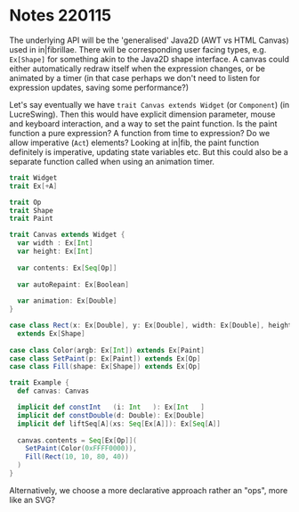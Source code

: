 # Notes 220115

The underlying API will be the 'generalised' Java2D (AWT vs HTML Canvas) used in in|fibrillae.
There will be corresponding user facing types, e.g. `Ex[Shape]` for something akin to the Java2D shape interface.
A canvas could either automatically redraw itself when the expression changes, or be animated by a timer
(in that case perhaps we don't need to listen for expression updates, saving some performance?)

Let's say eventually we have `trait Canvas extends Widget` (or `Component`) (in LucreSwing). Then this would have
explicit dimension parameter, mouse and keyboard interaction, and a way to set the paint function. Is the paint
function a pure expression? A function from time to expression? Do we allow imperative (`Act`) elements? Looking
at in|fib, the paint function definitely is imperative, updating state variables etc. But this could also be a
separate function called when using an animation timer.

```scala
trait Widget
trait Ex[+A]

trait Op
trait Shape
trait Paint

trait Canvas extends Widget {
  var width : Ex[Int]
  var height: Ex[Int]
  
  var contents: Ex[Seq[Op]]
  
  var autoRepaint: Ex[Boolean]
  
  var animation: Ex[Double]
}

case class Rect(x: Ex[Double], y: Ex[Double], width: Ex[Double], height: Ex[Double])
  extends Ex[Shape]
  
case class Color(argb: Ex[Int]) extends Ex[Paint]
case class SetPaint(p: Ex[Paint]) extends Ex[Op]
case class Fill(shape: Ex[Shape]) extends Ex[Op]

trait Example {
  def canvas: Canvas

  implicit def constInt   (i: Int   ): Ex[Int   ]
  implicit def constDouble(d: Double): Ex[Double]
  implicit def liftSeq[A](xs: Seq[Ex[A]]): Ex[Seq[A]]
  
  canvas.contents = Seq[Ex[Op]](
    SetPaint(Color(0xFFFF0000)),
    Fill(Rect(10, 10, 80, 40))
  )
}
```

Alternatively, we choose a more declarative approach rather an "ops", more like an SVG?

